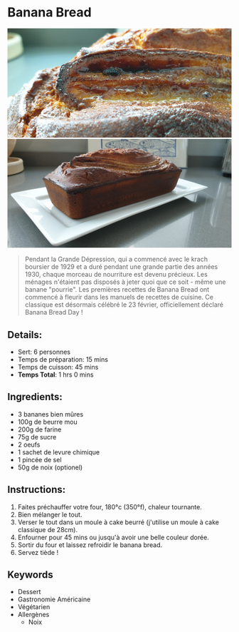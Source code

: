 # Banana Bread

![Banana Bread](https://github.com/anamorph/recettes/blob/main/photos/fr-dessert-banana_bread-01.jpg?raw=true)
![Banana Bread](https://github.com/anamorph/recettes/blob/main/photos/fr-dessert-banana_bread-02.jpg?raw=true)

> Pendant la Grande Dépression, qui a commencé avec le krach boursier de 1929 et a duré pendant une grande partie des années 1930, chaque morceau de nourriture est devenu précieux. Les ménages n'étaient pas disposés à jeter quoi que ce soit - même une banane "pourrie". Les premières recettes de Banana Bread ont commencé à fleurir dans les manuels de recettes de cuisine. Ce classique est désormais célébré le 23 février, officiellement déclaré Banana Bread Day !

## Details:
* Sert: 6 personnes
* Temps de préparation: 15 mins
* Temps de cuisson: 45 mins
* **Temps Total**: 1 hrs 0 mins

## Ingredients:
* 3 bananes bien mûres
* 100g de beurre mou
* 200g de farine
* 75g de sucre
* 2 oeufs
* 1 sachet de levure chimique
* 1 pincée de sel
* 50g de noix (optionel)

##  Instructions:
1. Faites préchauffer votre four, 180°c (350°f), chaleur tournante.
1. Bien mélanger le tout.
1. Verser le tout dans un moule à cake beurré (j'utilise un moule à cake classique de 28cm).
1. Enfourner pour 45 mins ou jusqu'à avoir une belle couleur dorée.
1. Sortir du four et laissez refroidir le banana bread.
1. Servez tiède !

## Keywords
* Dessert
* Gastronomie Américaine
* Végétarien
* Allergènes
    * Noix